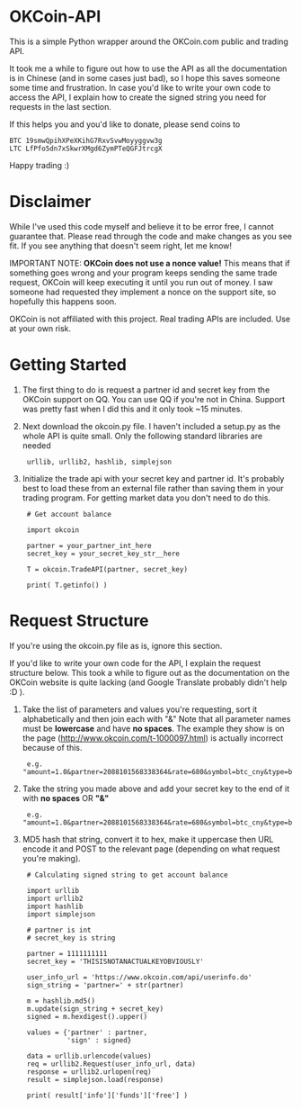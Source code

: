 OKCoin-API
==========

This is a simple Python wrapper around the OKCoin.com public and trading API.

It took me a while to figure out how to use the API as all the documentation
is in Chinese (and in some cases just bad), so I hope this saves someone some time and frustration.  In case you'd like to write your own code to access the API, I explain how to create the signed string you need for requests in the last section.

If this helps you and you'd like to donate, please send coins to

    BTC 19smwQpihXPeXKihG7RxvSvwMoyyggvw3g
    LTC LfPfo5dn7xSkwrXMgd6ZymPTeQGFJtrcgX
    
Happy trading :)

Disclaimer
==========

While I've used this code myself and believe it to be error free, I cannot guarantee that.  Please read through the code and make changes as you see fit. If you see anything that doesn't seem right, let me know! 

IMPORTANT NOTE: __OKCoin does not use a nonce value!__ This means that if something goes wrong and your program keeps sending the same trade request, OKCoin will keep executing it until you run out of money.  I saw someone had requested they implement a nonce on the support site, so hopefully this happens soon.

OKCoin is not affiliated with this project.  Real trading APIs are included.  Use at your own risk.

Getting Started
==========

1. The first thing to do is request a partner id and secret key from the OKCoin support on QQ.  You can use QQ if you're not in China.  Support was pretty fast when I did this and it only took ~15 minutes.

2. Next download the okcoin.py file. I haven't included a setup.py as the whole API is quite small.  Only the following standard libraries are needed

        urllib, urllib2, hashlib, simplejson
  
3. Initialize the trade api with your secret key and partner id.  It's probably best to load these from an external file rather than saving them in your trading program.  For getting market data you don't need to do this.

        # Get account balance
  
        import okcoin
  
        partner = your_partner_int_here
        secret_key = your_secret_key_str__here
  
        T = okcoin.TradeAPI(partner, secret_key)
  
        print( T.getinfo() )
  

Request Structure
==========

If you're using the okcoin.py file as is, ignore this section.

If you'd like to write your own code for the API, I explain the request structure below.  This took a while to figure out as the documentation on the OKCoin website is quite lacking (and Google Translate probably didn't help :D ).

1. Take the list of parameters and values you're requesting, sort it alphabetically and then join each with "&"
Note that all parameter names must be __lowercase__ and have __no spaces__.  The example they show is on the page (http://www.okcoin.com/t-1000097.html) is actually incorrect because of this.

        e.g. "amount=1.0&partner=2088101568338364&rate=680&symbol=btc_cny&type=buy"

2. Take the string you made above and add your secret key to the end of it with __no spaces__ OR __"&"__

        e.g. "amount=1.0&partner=2088101568338364&rate=680&symbol=btc_cny&type=buy111111111111111111111111"
    
3. MD5 hash that string, convert it to hex, make it uppercase then URL encode it and POST to the relevant page (depending on what request you're making).


        # Calculating signed string to get account balance
    
        import urllib
        import urllib2
        import hashlib
        import simplejson
        
        # partner is int
        # secret_key is string
     
        partner = 1111111111
        secret_key = 'THISISNOTANACTUALKEYOBVIOUSLY'
         
        user_info_url = 'https://www.okcoin.com/api/userinfo.do'
        sign_string = 'partner=' + str(partner)
         
        m = hashlib.md5()
        m.update(sign_string + secret_key)
        signed = m.hexdigest().upper()
         
        values = {'partner' : partner,
                  'sign' : signed}
         
        data = urllib.urlencode(values)
        req = urllib2.Request(user_info_url, data)
        response = urllib2.urlopen(req)
        result = simplejson.load(response)
         
        print( result['info']['funds']['free'] )
    
    




